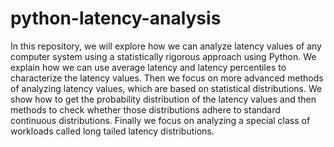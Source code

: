 # python-latency-analysis
In this repository, we will explore how we can analyze latency values of any computer system using a statistically rigorous approach using Python. We explain how we can use average latency and latency percentiles to characterize the latency values. Then we focus on more advanced methods of analyzing latency values, which are based on statistical distributions. We show how to get the probability distribution of the latency values and then methods to check whether those distributions adhere to standard continuous distributions. Finally we focus on analyzing a special class of workloads called long tailed latency distributions. 
